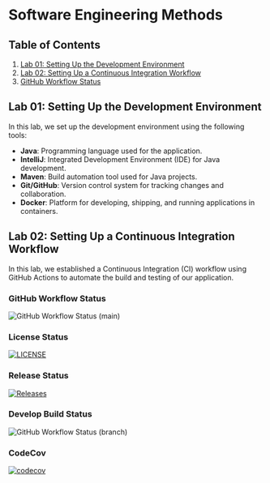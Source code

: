 # Software Engineering Methods

## Table of Contents
1. [Lab 01: Setting Up the Development Environment](#lab-01-setting-up-the-development-environment)
2. [Lab 02: Setting Up a Continuous Integration Workflow](#lab-02-setting-up-a-continuous-integration-workflow)
3. [GitHub Workflow Status](#github-workflow-status)

## Lab 01: Setting Up the Development Environment
In this lab, we set up the development environment using the following tools:
- **Java**: Programming language used for the application.
- **IntelliJ**: Integrated Development Environment (IDE) for Java development.
- **Maven**: Build automation tool used for Java projects.
- **Git/GitHub**: Version control system for tracking changes and collaboration.
- **Docker**: Platform for developing, shipping, and running applications in containers.

## Lab 02: Setting Up a Continuous Integration Workflow
In this lab, we established a Continuous Integration (CI) workflow using GitHub Actions to automate the build and testing of our application.

### GitHub Workflow Status
![GitHub Workflow Status (main)](https://img.shields.io/github/actions/workflow/status/Alanna-Mc/software-engineering-methods/main.yml?branch=main)

### License Status
[![LICENSE](https://img.shields.io/github/license/Alanna-Mc/software-engineering-methods.svg?style=flat-square)](https://github.com/Alanna-Mc/software-engineering-methods/blob/main/LICENSE)

### Release Status
[![Releases](https://img.shields.io/github/release/Alanna-Mc/software-engineering-methods/all.svg?style=flat-square)](https://github.com/Alanna-Mc/software-engineering-methods/releases)

### Develop Build Status
![GitHub Workflow Status (branch)](https://img.shields.io/github/actions/workflow/status/Alanna-Mc/software-engineering-methods/main.yml?branch=develop)

### CodeCov
[![codecov](https://codecov.io/gh/Alanna-Mc/software-engineering-methods/graph/badge.svg?token=E81VTOLPNH)](https://codecov.io/gh/Alanna-Mc/software-engineering-methods)